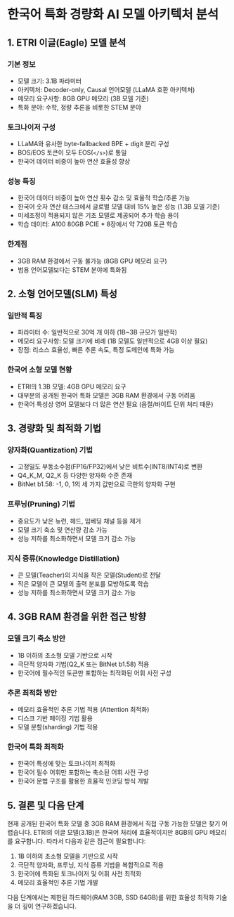# 한국어 특화 경량화 AI 모델 아키텍처 분석

## 1. ETRI 이글(Eagle) 모델 분석

### 기본 정보
- 모델 크기: 3.1B 파라미터
- 아키텍처: Decoder-only, Causal 언어모델 (LLaMA 호환 아키텍처)
- 메모리 요구사항: 8GB GPU 메모리 (3B 모델 기준)
- 특화 분야: 수학, 정량 추론을 비롯한 STEM 분야

### 토크나이저 구성
- LLaMA와 유사한 byte-fallbacked BPE + digit 분리 구성
- BOS/EOS 토큰이 모두 EOS(`</s>`)로 통일
- 한국어 데이터 비중이 높아 연산 효율성 향상

### 성능 특징
- 한국어 데이터 비중이 높아 연산 횟수 감소 및 효율적 학습/추론 가능
- 한국어 숫자 연산 태스크에서 글로벌 모델 대비 15% 높은 성능 (1.3B 모델 기준)
- 미세조정이 적용되지 않은 기초 모델로 제공되어 추가 학습 용이
- 학습 데이터: A100 80GB PCIE * 8장에서 약 720B 토큰 학습

### 한계점
- 3GB RAM 환경에서 구동 불가능 (8GB GPU 메모리 요구)
- 범용 언어모델보다는 STEM 분야에 특화됨

## 2. 소형 언어모델(SLM) 특성

### 일반적 특징
- 파라미터 수: 일반적으로 30억 개 이하 (1B~3B 규모가 일반적)
- 메모리 요구사항: 모델 크기에 비례 (1B 모델도 일반적으로 4GB 이상 필요)
- 장점: 리소스 효율성, 빠른 추론 속도, 특정 도메인에 특화 가능

### 한국어 소형 모델 현황
- ETRI의 1.3B 모델: 4GB GPU 메모리 요구
- 대부분의 공개된 한국어 특화 모델은 3GB RAM 환경에서 구동 어려움
- 한국어 특성상 영어 모델보다 더 많은 연산 필요 (음절/바이트 단위 처리 때문)

## 3. 경량화 및 최적화 기법

### 양자화(Quantization) 기법
- 고정밀도 부동소수점(FP16/FP32)에서 낮은 비트수(INT8/INT4)로 변환
- Q4_K_M, Q2_K 등 다양한 양자화 수준 존재
- BitNet b1.58: -1, 0, 1의 세 가지 값만으로 극한의 양자화 구현

### 프루닝(Pruning) 기법
- 중요도가 낮은 뉴런, 헤드, 임베딩 채널 등을 제거
- 모델 크기 축소 및 연산량 감소 가능
- 성능 저하를 최소화하면서 모델 크기 감소 가능

### 지식 증류(Knowledge Distillation)
- 큰 모델(Teacher)의 지식을 작은 모델(Student)로 전달
- 작은 모델이 큰 모델의 출력 분포를 모방하도록 학습
- 성능 저하를 최소화하면서 모델 크기 감소 가능

## 4. 3GB RAM 환경을 위한 접근 방향

### 모델 크기 축소 방안
- 1B 이하의 초소형 모델 기반으로 시작
- 극단적 양자화 기법(Q2_K 또는 BitNet b1.58) 적용
- 한국어에 필수적인 토큰만 포함하는 최적화된 어휘 사전 구성

### 추론 최적화 방안
- 메모리 효율적인 추론 기법 적용 (Attention 최적화)
- 디스크 기반 페이징 기법 활용
- 모델 분할(sharding) 기법 적용

### 한국어 특화 최적화
- 한국어 특성에 맞는 토크나이저 최적화
- 한국어 필수 어휘만 포함하는 축소된 어휘 사전 구성
- 한국어 문법 구조를 활용한 효율적 인코딩 방식 개발

## 5. 결론 및 다음 단계

현재 공개된 한국어 특화 모델 중 3GB RAM 환경에서 직접 구동 가능한 모델은 찾기 어렵습니다. ETRI의 이글 모델(3.1B)은 한국어 처리에 효율적이지만 8GB의 GPU 메모리를 요구합니다. 따라서 다음과 같은 접근이 필요합니다:

1. 1B 이하의 초소형 모델을 기반으로 시작
2. 극단적 양자화, 프루닝, 지식 증류 기법을 복합적으로 적용
3. 한국어에 특화된 토크나이저 및 어휘 사전 최적화
4. 메모리 효율적인 추론 기법 개발

다음 단계에서는 제한된 하드웨어(RAM 3GB, SSD 64GB)를 위한 효율성 최적화 기술을 더 깊이 연구하겠습니다.
